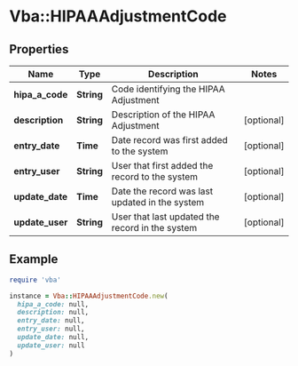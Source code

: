 # Vba::HIPAAAdjustmentCode

## Properties

| Name | Type | Description | Notes |
| ---- | ---- | ----------- | ----- |
| **hipa_a_code** | **String** | Code identifying the HIPAA Adjustment |  |
| **description** | **String** | Description of the HIPAA Adjustment | [optional] |
| **entry_date** | **Time** | Date record was first added to the system | [optional] |
| **entry_user** | **String** | User that first added the record to the system | [optional] |
| **update_date** | **Time** | Date the record was last updated in the system | [optional] |
| **update_user** | **String** | User that last updated the record in the system | [optional] |

## Example

```ruby
require 'vba'

instance = Vba::HIPAAAdjustmentCode.new(
  hipa_a_code: null,
  description: null,
  entry_date: null,
  entry_user: null,
  update_date: null,
  update_user: null
)
```

